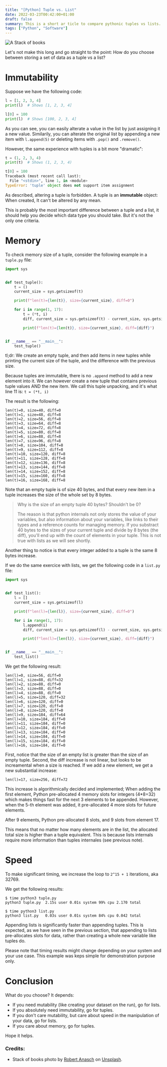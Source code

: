 ```yaml
---
title: "[Python] Tuple vs. List"
date: 2022-03-23T00:42:00+01:00
draft: false
summary: This is a short ar ticle to compare pythonic tuples vs lists.
tags: ["Python", "Software"]
---
```


![A Stack of books](/2022/03/hero-stack-of-books.jpg "A stack of books")

Let's not make this long and go straight to the point: How do you choose between storing a set of data as a tuple vs a list?

# Immutability

Suppose we have the following code:

```python
l = [1, 2, 3, 4]
print(l)  # Shows [1, 2, 3, 4]

l[0] = 100
print(l)  # Shows [100, 2, 3, 4]
```

As you can see, you can easily alterate a value in the list by just assigning it a new value. Similarily, you can alterate the original list by appending a new item with `l.append(5)` or deleting items with `.pop()` and `.remove()`.

However, the same experience with tuples is a bit more "dramatic":

```python
t = (1, 2, 3, 4)
print(t)  # Shows (1, 2, 3, 4)

t[0] = 100
Traceback (most recent call last):
  File "<stdin>", line 1, in <module>
TypeError: 'tuple' object does not support item assignment
```

As described, altering a tuple is forbidden. A tuple is an **immutable** object: When created, It can't be altered by any mean.

This is probably the most important difference between a tuple and a list, it should help you decide which data type you should take. But it's not the only one criteria.

# Memory

To check memory size of a tuple, consider the following example in a `tuple.py` file:

```python
import sys


def test_tuple():
    t = ()
    current_size = sys.getsizeof(t)

    print(f"len(t)={len(t)}, size={current_size}, diff=0")

    for i in range(1, 17):
        t = (*t, i)
        diff, current_size = sys.getsizeof(t) - current_size, sys.getsizeof(t)

        print(f"len(t)={len(t)}, size={current_size}, diff={diff}")


if __name__ == "__main__":
    test_tuple()
```

tl;dr: We create an empty tuple, and then add items in new tuples while printing the current size of the tuple, and the difference with the previous size.

Because tuples are immutable, there is no `.append` method to add a new element into it. We can however create a new tuple that contains previous tuple values AND the new item. We call this tuple unpacking, and it's what line 11 is: `t = (*t, i)`

The result is the following:

```text
len(t)=0, size=40, diff=0
len(t)=1, size=48, diff=8
len(t)=2, size=56, diff=8
len(t)=3, size=64, diff=8
len(t)=4, size=72, diff=8
len(t)=5, size=80, diff=8
len(t)=6, size=88, diff=8
len(t)=7, size=96, diff=8
len(t)=8, size=104, diff=8
len(t)=9, size=112, diff=8
len(t)=10, size=120, diff=8
len(t)=11, size=128, diff=8
len(t)=12, size=136, diff=8
len(t)=13, size=144, diff=8
len(t)=14, size=152, diff=8
len(t)=15, size=160, diff=8
len(t)=16, size=168, diff=8
```

Note that an empty tuple is of size 40 bytes, and that every new item in a tuple increases the size of the whole set by 8 bytes.

> Why is the size of an empty tuple 40 bytes? Shouldn't be 0?
>
> The reason is that python internals not only stores the value of your variables, but also information about your variables, like links to their types and a reference counts for managing memory. If you substract 40 bytes to the sizes of your current tuple and divide by 8 bytes (the diff), you'll end up with the count of elements in your tuple. This is not true with lists as we will see shortly.

Another thing to notice is that every integer added to a tuple is the same 8 bytes increase.

If we do the same exercice with lists, we get the following code in a `list.py` file:

```python
import sys


def test_list():
    l = []
    current_size = sys.getsizeof(l)

    print(f"len(l)={len(l)}, size={current_size}, diff=0")

    for i in range(1, 17):
        l.append(i)
        diff, current_size = sys.getsizeof(l) - current_size, sys.getsizeof(l)

        print(f"len(l)={len(l)}, size={current_size}, diff={diff}")


if __name__ == "__main__":
    test_list()
```

We get the following result:

```text
len(l)=0, size=56, diff=0
len(l)=1, size=88, diff=32
len(l)=2, size=88, diff=0
len(l)=3, size=88, diff=0
len(l)=4, size=88, diff=0
len(l)=5, size=120, diff=32
len(l)=6, size=120, diff=0
len(l)=7, size=120, diff=0
len(l)=8, size=120, diff=0
len(l)=9, size=184, diff=64
len(l)=10, size=184, diff=0
len(l)=11, size=184, diff=0
len(l)=12, size=184, diff=0
len(l)=13, size=184, diff=0
len(l)=14, size=184, diff=0
len(l)=15, size=184, diff=0
len(l)=16, size=184, diff=0
```

First, notice that the size of an empty list is greater than the size of an empty tuple. Second, the diff increase is not linear, but looks to be increamental when a size is reached. If we add a new element, we get a new substantial increase:

```text
len(l)=17, size=256, diff=72
```

This increase is algorithmically decided and implemented; When adding the first element, Python pre-allocated 4 memory slots for integers (4\*8=32) which makes things fast for the next 3 elements to be appended. However, when the 5-th element was added, it pre-allocated 4 more slots for future elements.

After 9 elements, Python pre-allocated 8 slots, and 9 slots from element 17.

This means that no matter how many elements are in the list, the allocated total size is higher than a tuple equivalent. This is because lists internals require more information than tuples internales (see previous note).

# Speed

To make significant timing, we increase the loop to `2^15 + 1` iterations, aka 32769.

We get the following results:

```text
$ time python3 tuple.py
python3 tuple.py  2.15s user 0.01s system 99% cpu 2.170 total

$ time python3 list.py
python3 list.py   0.03s user 0.01s system 84% cpu 0.042 total
```

Appending lists is significantly faster than appending tuples. This is expected, as we have seen in the previous section, that appending to lists pre-allocates slots for data, rather than creating a whole new variable like tuples do.

Please note that timing results might change depending on your system and your use case. This example was keps simple for demonstration purpose only.

# Conclusion

What do you choose? It depends:

- If you need mutability (like creating your dataset on the run), go for lists.
- If you absolutely need immutability, go for tuples.
- If you don't care mutability, but care about speed in the manipulation of your data, go for lists.
- If you care about memory, go for tuples.

Hope it helps.

### Credits:

- Stack of books photo by [Robert Anasch](https://unsplash.com/@diesektion?utm_source=unsplash&utm_medium=referral&utm_content=creditCopyText) on [Unsplash](https://unsplash.com/s/photos/stack).
